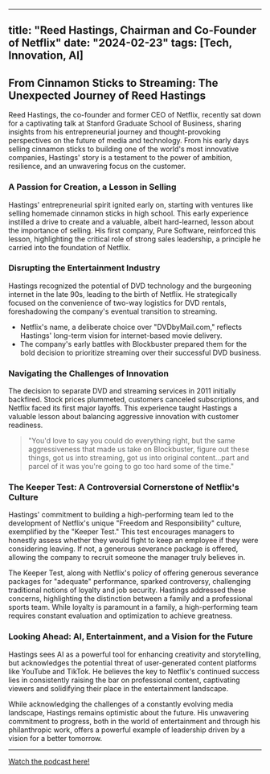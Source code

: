 
---
title: "Reed Hastings, Chairman and Co-Founder of Netflix"
date: "2024-02-23"
tags: [Tech, Innovation, AI]
---

## From Cinnamon Sticks to Streaming: The Unexpected Journey of Reed Hastings

Reed Hastings, the co-founder and former CEO of Netflix, recently sat down for a captivating talk at Stanford Graduate School of Business, sharing insights from his entrepreneurial journey and thought-provoking perspectives on the future of media and technology. From his early days selling cinnamon sticks to building one of the world's most innovative companies, Hastings' story is a testament to the power of ambition, resilience, and an unwavering focus on the customer. 

### A Passion for Creation, a Lesson in Selling

Hastings' entrepreneurial spirit ignited early on, starting with ventures like selling homemade cinnamon sticks in high school. This early experience instilled a drive to create and a valuable, albeit hard-learned, lesson about the importance of selling. His first company, Pure Software, reinforced this lesson, highlighting the critical role of strong sales leadership, a principle he carried into the foundation of Netflix.

### Disrupting the Entertainment Industry

Hastings recognized the potential of DVD technology and the burgeoning internet in the late 90s, leading to the birth of Netflix. He strategically focused on the convenience of two-way logistics for DVD rentals,  foreshadowing the company's eventual transition to streaming. 

* Netflix's name, a deliberate choice over "DVDbyMail.com," reflects Hastings' long-term vision for internet-based movie delivery.
* The company's early battles with Blockbuster prepared them for the bold decision to prioritize streaming over their successful DVD business.

### Navigating the Challenges of Innovation

The decision to separate DVD and streaming services in 2011 initially backfired. Stock prices plummeted, customers canceled subscriptions, and Netflix faced its first major layoffs. This experience taught Hastings a valuable lesson about balancing aggressive innovation with customer readiness. 

> "You'd love to say you could do everything right, but the same aggressiveness that made us take on Blockbuster, figure out these things, got us into streaming, got us into original content...part and parcel of it was you're going to go too hard some of the time." 

### The Keeper Test: A Controversial Cornerstone of Netflix's Culture

Hastings' commitment to building a high-performing team led to the development of Netflix's unique "Freedom and Responsibility" culture, exemplified by the "Keeper Test." This test encourages managers to honestly assess whether they would fight to keep an employee if they were considering leaving. If not, a generous severance package is offered, allowing the company to recruit someone the manager truly believes in. 

The Keeper Test, along with Netflix's policy of offering generous severance packages for "adequate" performance, sparked controversy, challenging traditional notions of loyalty and job security. Hastings addressed these concerns, highlighting the distinction between a family and a professional sports team. While loyalty is paramount in a family, a high-performing team requires constant evaluation and optimization to achieve greatness. 

### Looking Ahead:  AI, Entertainment, and a Vision for the Future

Hastings sees AI as a powerful tool for enhancing creativity and storytelling, but acknowledges the potential threat of user-generated content platforms like YouTube and TikTok. He believes the key to Netflix's continued success lies in consistently raising the bar on professional content, captivating viewers and solidifying their place in the entertainment landscape. 

While acknowledging the challenges of a constantly evolving media landscape, Hastings remains optimistic about the future. His unwavering commitment to progress, both in the world of entertainment and through his philanthropic work, offers a powerful example of leadership driven by a vision for a better tomorrow.

---
        




<a href="https://youtube.com/watch?v=u17n3UaH82k" target="_blank">Watch the podcast here!</a>
